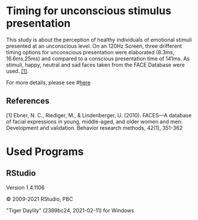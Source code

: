 # Timing for unconscious stimulus presentation

This study is about the perception of healthy individuals of emotional stimuli presented at an unconscious level.
On an 120Hz Screen, three drifferent timing options for unconscious presentation were elaborated (8.3ms, 16.6ms,25ms) and compared to a conscious presentation time of 141ms. As stimuli, happy, neutral and sad faces taken from the FACE Database were used. [[1]](#1).

For more details, please see #[here](https://osf.io/bfrky/)

## References
<a id="1">[1]</a> 
Ebner, N. C., Riediger, M., & Lindenberger, U. (2010). FACES—A database of facial expressions in young, middle-aged, and older women and men: Development and validation. Behavior research methods, 42(1), 351-362



# Used Programs
## RStudio
Version 1.4.1106

© 2009-2021 RStudio, PBC

"Tiger Daylily" (2389bc24, 2021-02-11) for Windows

